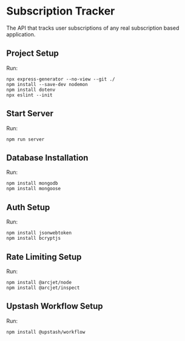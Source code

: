 # Subscription Tracker
The API that tracks user subscriptions of any real subscription based application.

## Project Setup
Run:
```
npx express-generator --no-view --git ./
npm install --save-dev nodemon
npm install dotenv
npx eslint --init
```
## Start Server
Run:
```
npm run server
```
## Database Installation
Run:
```
npm install mongodb
npm install mongoose
```

## Auth Setup
Run:
```
npm install jsonwebtoken
npm install bcryptjs
```
## Rate Limiting Setup
Run:
```
npm install @arcjet/node
npm install @arcjet/inspect
```
## Upstash Workflow Setup
Run:
```
npm install @upstash/workflow
```

